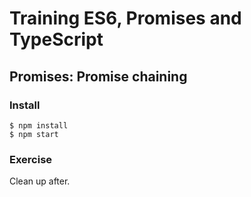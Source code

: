 # Training ES6, Promises and TypeScript

## Promises: Promise chaining

### Install

```
$ npm install
$ npm start
```

### Exercise

Clean up after.
